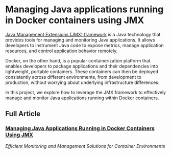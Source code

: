 # Managing Java applications running in Docker containers using JMX
[Java Management Extensions (JMX) framework](https://www.oracle.com/technetwork/java/javase/tech/javamanagement-140525.html) is a Java technology that provides tools for managing and monitoring Java applications. It allows developers to instrument Java code to expose metrics, manage application resources, and control application behavior remotely.

Docker, on the other hand, is a popular containerization platform that enables developers to package applications and their dependencies into lightweight, portable containers. These containers can then be deployed consistently across different environments, from development to production, without worrying about underlying infrastructure differences.

In this project, we explore how to leverage the JMX framework to effectively manage and monitor Java applications running within Docker containers.

## Full Article
### [Managing Java Applications Running in Docker Containers Using JMX]()
_Efficient Monitoring and Management Solutions for Container Environments_
